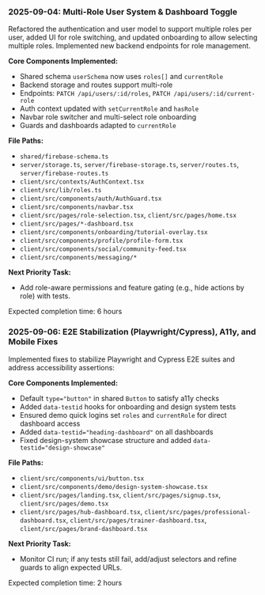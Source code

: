 ### 2025-09-04: Multi-Role User System & Dashboard Toggle

Refactored the authentication and user model to support multiple roles per user, added UI for role switching, and updated onboarding to allow selecting multiple roles. Implemented new backend endpoints for role management.

**Core Components Implemented:**
- Shared schema `userSchema` now uses `roles[]` and `currentRole`
- Backend storage and routes support multi-role
- Endpoints: `PATCH /api/users/:id/roles`, `PATCH /api/users/:id/current-role`
- Auth context updated with `setCurrentRole` and `hasRole`
- Navbar role switcher and multi-select role onboarding
- Guards and dashboards adapted to `currentRole`

**File Paths:**
- `shared/firebase-schema.ts`
- `server/storage.ts`, `server/firebase-storage.ts`, `server/routes.ts`, `server/firebase-routes.ts`
- `client/src/contexts/AuthContext.tsx`
- `client/src/lib/roles.ts`
- `client/src/components/auth/AuthGuard.tsx`
- `client/src/components/navbar.tsx`
- `client/src/pages/role-selection.tsx`, `client/src/pages/home.tsx`
- `client/src/pages/*-dashboard.tsx`
- `client/src/components/onboarding/tutorial-overlay.tsx`
- `client/src/components/profile/profile-form.tsx`
- `client/src/components/social/community-feed.tsx`
- `client/src/components/messaging/*`

**Next Priority Task:**
- Add role-aware permissions and feature gating (e.g., hide actions by role) with tests.

Expected completion time: 6 hours

### 2025-09-06: E2E Stabilization (Playwright/Cypress), A11y, and Mobile Fixes

Implemented fixes to stabilize Playwright and Cypress E2E suites and address accessibility assertions:

**Core Components Implemented:**
- Default `type="button"` in shared `Button` to satisfy a11y checks
- Added `data-testid` hooks for onboarding and design system tests
- Ensured demo quick logins set `roles` and `currentRole` for direct dashboard access
- Added `data-testid="heading-dashboard"` on all dashboards
- Fixed design-system showcase structure and added `data-testid="design-showcase"`

**File Paths:**
- `client/src/components/ui/button.tsx`
- `client/src/components/demo/design-system-showcase.tsx`
- `client/src/pages/landing.tsx`, `client/src/pages/signup.tsx`, `client/src/pages/demo.tsx`
- `client/src/pages/hub-dashboard.tsx`, `client/src/pages/professional-dashboard.tsx`, `client/src/pages/trainer-dashboard.tsx`, `client/src/pages/brand-dashboard.tsx`

**Next Priority Task:**
- Monitor CI run; if any tests still fail, add/adjust selectors and refine guards to align expected URLs.

Expected completion time: 2 hours